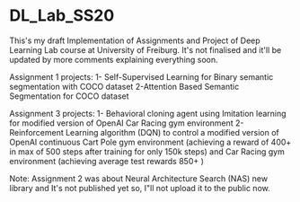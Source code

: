 # DL_Lab_SS20
This's my draft Implementation of Assignments and Project of Deep Learning Lab course at University of Freiburg. It's not finalised and it'll be updated by more comments explaining everything soon.

Assignment 1 projects:
1- Self-Supervised Learning for Binary semantic segmentation with COCO dataset 
2-Attention Based Semantic Segmentation for COCO dataset

Assignment 3 projects:
1- Behavioral cloning agent using Imitation learning for modified version of OpenAI Car Racing gym environment
2- Reinforcement Learning algorithm (DQN) to control a modified version of OpenAI continuous Cart Pole gym environment (achieving a reward of 400+ in max of 500 steps after training for only 150k steps) and Car Racing gym environment (achieving average test rewards 850+ )

Note: Assignment 2 was about Neural Architecture Search (NAS) new library and It's not published yet so, I"ll not upload it to the public now.
